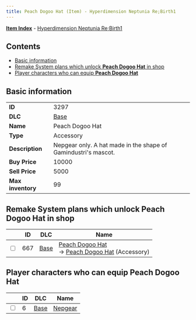 ```yaml
---
title: Peach Dogoo Hat (Item) - Hyperdimension Neptunia Re;Birth1
---
```


[**Item Index**](/neptunia/rb1/item/index.html) - [Hyperdimension Neptunia Re;Birth1](/neptunia/rb1)

## Contents

- [Basic information](#basic-information)
- [Remake System plans which unlock **Peach Dogoo Hat** in shop](#remake-system-plans-which-unlock-peach-dogoo-hat-in-shop)
- [Player characters who can equip **Peach Dogoo Hat**](#player-characters-who-can-equip-peach-dogoo-hat)

## Basic information

|   |   |
| -- | -- |
| **ID** | 3297 |
| **DLC** | [Base](/neptunia/rb1/dlc/1-base.html) |
| **Name** | Peach Dogoo Hat |
| **Type** | Accessory |
| **Description** | Nepgear only. A hat made in the shape of Gamindustri's mascot. |
| **Buy Price** | 10000 |
| **Sell Price** | 5000 |
| **Max inventory** | 99 |


## Remake System plans which unlock **Peach Dogoo Hat** in shop

|    | ID | DLC | Name |
| -- | -- | --- | ---- |
| <input type="checkbox" id="rb1-remake-1-667" class="trackbox" /> | 667 | [Base](/neptunia/rb1/dlc/1-base.html) | [Peach Dogoo Hat](/neptunia/rb1/remake/1-667-peach-dogoo-hat.html)<br /> → [Peach Dogoo Hat](/neptunia/rb1/item/1-3297-peach-dogoo-hat.html) (Accessory) |


## Player characters who can equip **Peach Dogoo Hat**

|    | ID | DLC | Name |
| -- | -- | --- | ---- |
| <input type="checkbox" id="rb1-player-1-6" class="trackbox" /> | 6 | [Base](/neptunia/rb1/dlc/1-base.html) | [Nepgear](/neptunia/rb1/player/1-6-nepgear.html) |
